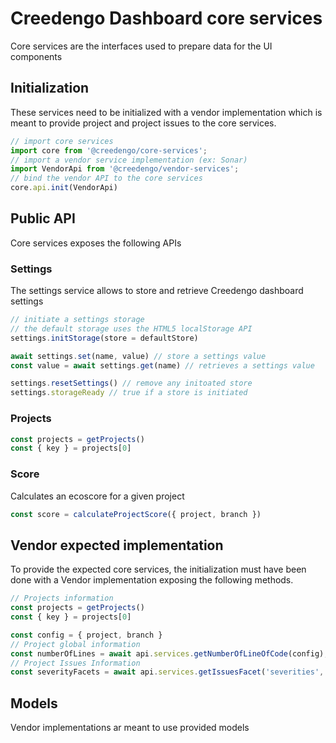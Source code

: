# Creedengo Dashboard core services

Core services are the interfaces used to prepare data for the UI components

## Initialization

These services need to be initialized with a vendor implementation which is meant to provide project and project issues to the core services.

```js
// import core services
import core from '@creedengo/core-services';
// import a vendor service implementation (ex: Sonar)
import VendorApi from '@creedengo/vendor-services';
// bind the vendor API to the core services
core.api.init(VendorApi)
```

## Public API

Core services exposes the following APIs

### Settings

The settings service allows to store and retrieve Creedengo dashboard settings

```js
// initiate a settings storage
// the default storage uses the HTML5 localStorage API
settings.initStorage(store = defaultStore)

await settings.set(name, value) // store a settings value 
const value = await settings.get(name) // retrieves a settings value

settings.resetSettings() // remove any initoated store
settings.storageReady // true if a store is initiated
```

### Projects

```js
const projects = getProjects()
const { key } = projects[0]
```

### Score

Calculates an ecoscore for a given project

```js
const score = calculateProjectScore({ project, branch })
```

## Vendor expected implementation

To provide the expected core services, the initialization must have been done with
a Vendor implementation exposing the following methods.

```js
// Projects information
const projects = getProjects()
const { key } = projects[0]

const config = { project, branch }
// Project global information
const numberOfLines = await api.services.getNumberOfLineOfCode(config);
// Project Issues Information
const severityFacets = await api.services.getIssuesFacet('severities', { project, branch });
```

## Models

Vendor implementations ar meant to use provided models
